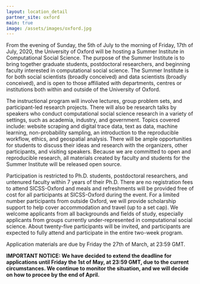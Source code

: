 ```yaml
---
layout: location_detail
partner_site: oxford
main: true
image: /assets/images/oxford.jpg
---
```


From the evening of Sunday, the 5th of July to the morning of Friday, 17th of July, 2020, the University of Oxford will be hosting a Summer Institute in Computational Social Science. The purpose of the Summer Institute is to bring together graduate students, postdoctoral researchers, and beginning faculty interested in computational social science. The Summer Institute is for both social scientists (broadly conceived) and data scientists (broadly conceived), and is open to those affiliated with departments, centres or institutions both within and outside of the University of Oxford. 

The instructional program will involve lectures, group problem sets, and participant-led research projects. There will also be research talks by speakers who conduct computational social science research in a variety of settings, such as academia, industry, and government. Topics covered include: website scraping and digital trace data, text as data, machine learning, non-probability sampling, an introduction to the reproducible workflow, ethics, and geospatial analysis. There will be ample opportunities for students to discuss their ideas and research with the organizers, other participants, and visiting speakers. Because we are committed to open and reproducible research, all materials created by faculty and students for the Summer Institute will be released open source.

Participation is restricted to Ph.D. students, postdoctoral researchers, and untenured faculty within 7 years of their Ph.D. There are no registration fees to attend SICSS-Oxford and meals and refreshments will be provided free of cost for all participants at SICSS-Oxford during the event. For a limited number participants from outside Oxford, we will provide scholarship support to help cover accommodation and travel (up to a set cap). We welcome applicants from all backgrounds and fields of study, especially applicants from groups currently under-represented in computational social science. About twenty-five participants will be invited, and participants are expected to fully attend and participate in the entire two-week program.

Application materials are due by Friday the 27th of March, at 23:59 GMT.

**IMPORTANT NOTICE: We have decided to extend the deadline for applications until Friday the 1st of May, at 23:59 GMT, due to the current circumstances. We continue to monitor the situation, and we will decide on how to procee by the end of April.**
